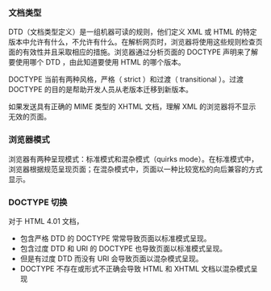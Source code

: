 ### 文档类型

  DTD（文档类型定义）是一组机器可读的规则，他们定义 XML 或 HTML 的特定版本中允许有什么，不允许有什么。在解析网页时，浏览器将使用这些规则检查页面的有效性并且采取相应的措施。浏览器通过分析页面的 DOCTYPE 声明来了解要使用哪个 DTD ，由此知道要使用 HTML 的哪个版本。

 DOCTYPE 当前有两种风格，严格（ strict ）和过渡（ transitional ）。过渡 DOCTYPE 的目的是帮助开发人员从老版本迁移到新版本。

如果发送具有正确的 MIME 类型的 XHTML 文档，理解 XML 的浏览器将不显示无效的页面。

### 浏览器模式

  浏览器有两种呈现模式：标准模式和混杂模式（quirks mode）。在标准模式中，浏览器根据规范呈现页面；在混杂模式中，页面以一种比较宽松的向后兼容的方式显示。

### DOCTYPE 切换

对于 HTML 4.01 文档，

- 包含严格 DTD 的 DOCTYPE 常常导致页面以标准模式呈现。
- 包含过度 DTD 和 URI 的 DOCTYPE 也导致页面以标准模式呈现。
- 但是有过度 DTD 而没有 URI 会导致页面以混杂模式呈现。
- DOCTYPE 不存在或形式不正确会导致 HTML 和 XHTML 文档以混杂模式呈现